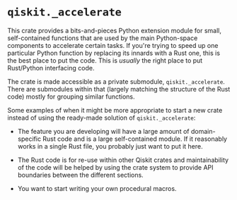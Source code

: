 # `qiskit._accelerate`

This crate provides a bits-and-pieces Python extension module for small, self-contained functions
that are used by the main Python-space components to accelerate certain tasks.  If you're trying to
speed up one particular Python function by replacing its innards with a Rust one, this is the best
place to put the code.  This is _usually_ the right place to put Rust/Python interfacing code.

The crate is made accessible as a private submodule, `qiskit._accelerate`.  There are submodules
within that (largely matching the structure of the Rust code) mostly for grouping similar functions.

Some examples of when it might be more appropriate to start a new crate instead of using the
ready-made solution of `qiskit._accelerate`:

* The feature you are developing will have a large amount of domain-specific Rust code and is a
  large self-contained module.  If it reasonably works in a single Rust file, you probably just want
  to put it here.

* The Rust code is for re-use within other Qiskit crates and maintainability of the code will be
  helped by using the crate system to provide API boundaries between the different sections.

* You want to start writing your own procedural macros.
